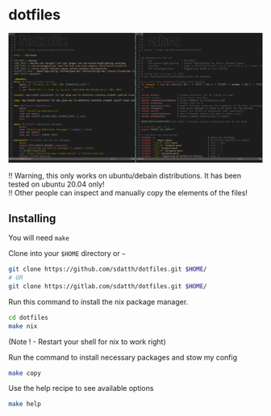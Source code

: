 # dotfiles

![machfiles image](./extra/ss.png)

!! Warning, this only works on ubuntu/debain distributions. It has been tested on ubuntu 20.04 only! <br> 
!! Other people can inspect and manually copy the elements of the files! 

## Installing

You will need `make` 

Clone into your `$HOME` directory or `~`

```bash
git clone https://github.com/sdatth/dotfiles.git $HOME/
# OR
git clone https://gitlab.com/sdatth/dotfiles.git $HOME/
```

Run this command to install the nix package manager.
```bash
cd dotfiles
make nix
```
(Note ! - Restart your shell for nix to work right)

Run the command to install necessary packages and stow my config
```bash
make copy
```

Use the help recipe to see available options
```bash
make help
```
